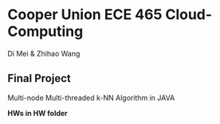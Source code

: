 # Cooper Union ECE 465 Cloud-Computing

Di Mei & Zhihao Wang

## **Final Project**

Multi-node Multi-threaded k-NN Algorithm in JAVA


**HWs in HW folder**
